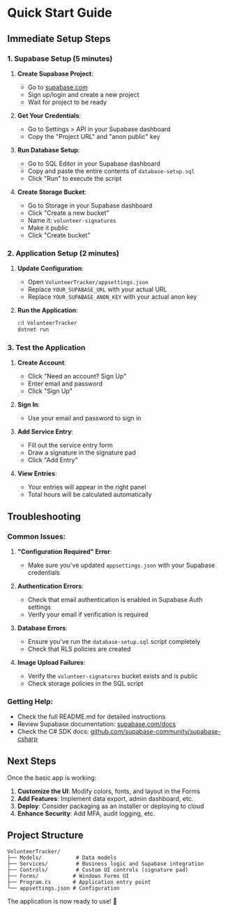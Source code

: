 # Quick Start Guide

## Immediate Setup Steps

### 1. Supabase Setup (5 minutes)

1. **Create Supabase Project**:
   - Go to [supabase.com](https://supabase.com)
   - Sign up/login and create a new project
   - Wait for project to be ready

2. **Get Your Credentials**:
   - Go to Settings > API in your Supabase dashboard
   - Copy the "Project URL" and "anon public" key

3. **Run Database Setup**:
   - Go to SQL Editor in your Supabase dashboard
   - Copy and paste the entire contents of `database-setup.sql`
   - Click "Run" to execute the script

4. **Create Storage Bucket**:
   - Go to Storage in your Supabase dashboard
   - Click "Create a new bucket"
   - Name it: `volunteer-signatures`
   - Make it public
   - Click "Create bucket"

### 2. Application Setup (2 minutes)

1. **Update Configuration**:
   - Open `VolunteerTracker/appsettings.json`
   - Replace `YOUR_SUPABASE_URL` with your actual URL
   - Replace `YOUR_SUPABASE_ANON_KEY` with your actual anon key

2. **Run the Application**:
   ```bash
   cd VolunteerTracker
   dotnet run
   ```

### 3. Test the Application

1. **Create Account**:
   - Click "Need an account? Sign Up"
   - Enter email and password
   - Click "Sign Up"

2. **Sign In**:
   - Use your email and password to sign in

3. **Add Service Entry**:
   - Fill out the service entry form
   - Draw a signature in the signature pad
   - Click "Add Entry"

4. **View Entries**:
   - Your entries will appear in the right panel
   - Total hours will be calculated automatically

## Troubleshooting

### Common Issues:

1. **"Configuration Required" Error**:
   - Make sure you've updated `appsettings.json` with your Supabase credentials

2. **Authentication Errors**:
   - Check that email authentication is enabled in Supabase Auth settings
   - Verify your email if verification is required

3. **Database Errors**:
   - Ensure you've run the `database-setup.sql` script completely
   - Check that RLS policies are created

4. **Image Upload Failures**:
   - Verify the `volunteer-signatures` bucket exists and is public
   - Check storage policies in the SQL script

### Getting Help:

- Check the full README.md for detailed instructions
- Review Supabase documentation: [supabase.com/docs](https://supabase.com/docs)
- Check the C# SDK docs: [github.com/supabase-community/supabase-csharp](https://github.com/supabase-community/supabase-csharp)

## Next Steps

Once the basic app is working:

1. **Customize the UI**: Modify colors, fonts, and layout in the Forms
2. **Add Features**: Implement data export, admin dashboard, etc.
3. **Deploy**: Consider packaging as an installer or deploying to cloud
4. **Enhance Security**: Add MFA, audit logging, etc.

## Project Structure

```
VolunteerTracker/
├── Models/           # Data models
├── Services/         # Business logic and Supabase integration
├── Controls/         # Custom UI controls (signature pad)
├── Forms/           # Windows Forms UI
├── Program.cs       # Application entry point
└── appsettings.json # Configuration
```

The application is now ready to use! 🎉 